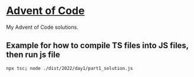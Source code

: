 # [Advent of Code](https://adventofcode.com/) 

My Advent of Code solutions.

## Example for how to compile TS files into JS files, then run js file

```sh
npx tsc; node ./dist/2022/day1/part1_solution.js
```
